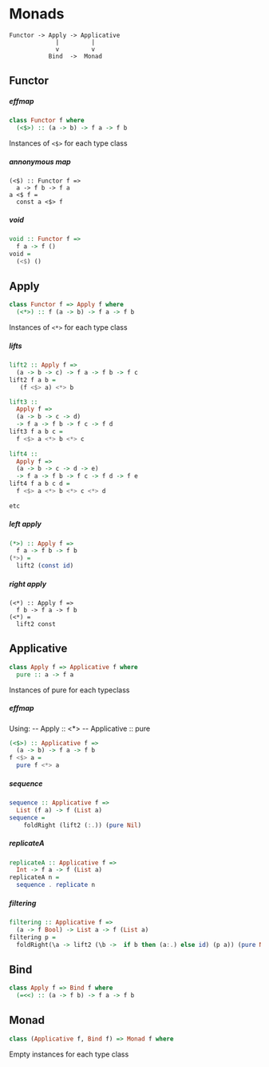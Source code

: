 Monads
======

    Functor -> Apply -> Applicative 
                 |         |
                 v         v
               Bind  ->  Monad

Functor
-------

##### effmap
```haskell
class Functor f where
  (<$>) :: (a -> b) -> f a -> f b
```
Instances of `<$>` for each type class

##### annonymous map
```haskel
(<$) :: Functor f =>
  a -> f b -> f a
a <$ f =
  const a <$> f
```

##### void
```haskell
void :: Functor f =>
  f a -> f ()
void =
  (<$) ()
```

Apply
-----
```haskell
class Functor f => Apply f where
  (<*>) :: f (a -> b) -> f a -> f b
```
Instances of `<*>` for each type class

##### lifts
```haskell
lift2 :: Apply f =>
  (a -> b -> c) -> f a -> f b -> f c
lift2 f a b =
   (f <$> a) <*> b

lift3 ::
  Apply f =>
  (a -> b -> c -> d)
  -> f a -> f b -> f c -> f d
lift3 f a b c =
  f <$> a <*> b <*> c
 
lift4 ::
  Apply f =>
  (a -> b -> c -> d -> e)
  -> f a -> f b -> f c -> f d -> f e
lift4 f a b c d =
  f <$> a <*> b <*> c <*> d
  
etc
```

##### left apply
```haskell
(*>) :: Apply f =>
  f a -> f b -> f b
(*>) =
  lift2 (const id)
```

##### right apply
```
(<*) :: Apply f =>
  f b -> f a -> f b
(<*) =
  lift2 const 
```

Applicative
-----------

```haskell
class Apply f => Applicative f where
  pure :: a -> f a
```
Instances of pure for each typeclass

##### effmap
Using:
-- Apply :: <*>
-- Applicative :: pure

```haskell
(<$>) :: Applicative f =>
  (a -> b) -> f a -> f b
f <$> a =
  pure f <*> a
```

##### sequence
```haskell
sequence :: Applicative f =>
  List (f a) -> f (List a)
sequence = 
    foldRight (lift2 (:.)) (pure Nil)
```

##### replicateA
```haskell
replicateA :: Applicative f =>
  Int -> f a -> f (List a)
replicateA n =
  sequence . replicate n
```

##### filtering
```haskell
filtering :: Applicative f =>
  (a -> f Bool) -> List a -> f (List a)
filtering p =
  foldRight(\a -> lift2 (\b ->  if b then (a:.) else id) (p a)) (pure Nil)
```

Bind
----
```haskell
class Apply f => Bind f where
  (=<<) :: (a -> f b) -> f a -> f b
```

Monad
-----
```haskell
class (Applicative f, Bind f) => Monad f where
```
Empty instances for each type class

